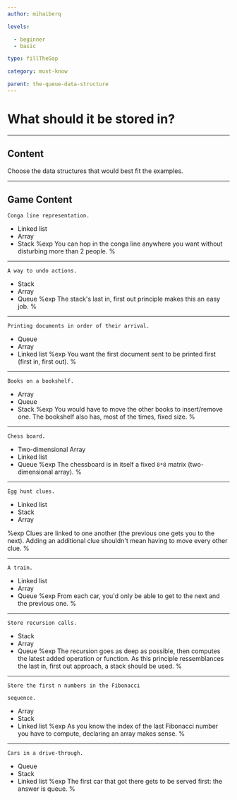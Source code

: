 ```yaml
---
author: mihaiberq

levels:

  - beginner
  - basic

type: fillTheGap

category: must-know

parent: the-queue-data-structure
---
```


# What should it be stored in?

---

## Content

Choose the data structures that would best fit the examples.

---

## Game Content

```
Conga line representation.
```

- Linked list
- Array
- Stack
  %exp
  You can hop in the conga line anywhere you want without disturbing more than 2 people.
  %

---

```
A way to undo actions.
```

- Stack
- Array
- Queue
  %exp
  The stack's last in, first out principle makes this an easy job.
  %

---

```
Printing documents in order of their arrival.
```

- Queue
- Array
- Linked list
  %exp
  You want the first document sent to be printed first (first in, first out).
  %

---

```
Books on a bookshelf.
```

- Array
- Queue
- Stack
  %exp
  You would have to move the other books to insert/remove one. The bookshelf also has, most of the times, fixed size.
  %

---

```
Chess board.
```

- Two-dimensional Array
- Linked list
- Queue
  %exp
  The chessboard is in itself a fixed `8*8` matrix (two-dimensional array).
  %

---

```
Egg hunt clues.
```

- Linked list
- Stack
- Array

%exp
Clues are linked to one another (the previous one gets you to the next). Adding an additional clue shouldn't mean having to move every other clue.
%

---

```
A train.
```

- Linked list
- Array
- Queue
  %exp
  From each car, you'd only be able to get to the next and the previous one.
  %

---

```
Store recursion calls.
```

- Stack
- Array
- Queue
  %exp
  The recursion goes as deep as possible, then computes the latest added operation or function. As this principle ressemblances the last in, first out approach, a stack should be used.
  %

---

```
Store the first n numbers in the Fibonacci

sequence.
```

- Array
- Stack
- Linked list
  %exp
  As you know the index of the last Fibonacci number you have to compute, declaring an array makes sense.
  %

---

```
Cars in a drive-through.
```

- Queue
- Stack
- Linked list
  %exp
  The first car that got there gets to be served first: the answer is queue.
  %

